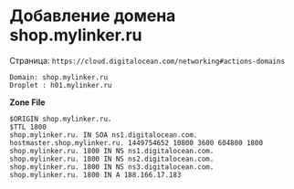 
# Добавление домена shop.mylinker.ru

Страница: `https://cloud.digitalocean.com/networking#actions-domains`

```
Domain: shop.mylinker.ru
Droplet : h01.mylinker.ru
```

**Zone File**

```
$ORIGIN shop.mylinker.ru.
$TTL 1800
shop.mylinker.ru. IN SOA ns1.digitalocean.com. hostmaster.shop.mylinker.ru. 1449754652 10800 3600 604800 1800
shop.mylinker.ru. 1800 IN NS ns1.digitalocean.com.
shop.mylinker.ru. 1800 IN NS ns2.digitalocean.com.
shop.mylinker.ru. 1800 IN NS ns3.digitalocean.com.
shop.mylinker.ru. 1800 IN A 188.166.17.183
```
